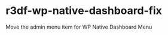 r3df-wp-native-dashboard-fix
============================

Move the admin menu item for WP Native Dashboard Menu
